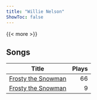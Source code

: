 ```yaml
---
title: "Willie Nelson"
ShowToc: false
---
```


{{< more >}}

## Songs
Title | Plays 
----- | -----: 
[Frosty the Snowman](/songs/frosty-the-snowman) | 66
[Frosty the Snowman](/songs/frosty-the-snowman) | 9

